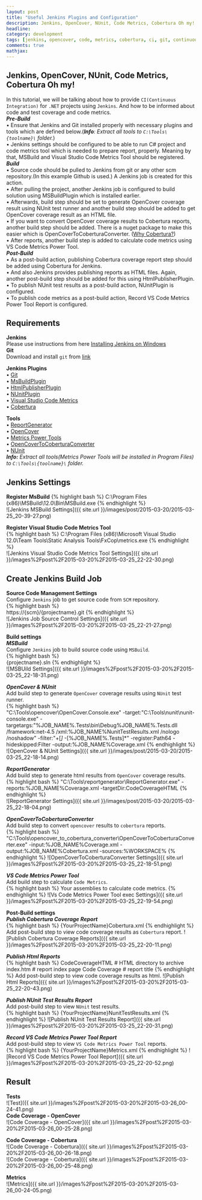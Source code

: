 ```yaml
---
layout: post
title: "Useful Jenkins Plugins and Configuration"
description: Jenkins, OpenCover, NUnit, Code Metrics, Cobertura Oh my!
headline: 
category: development
tags: [jenkins, opencover, code, metrics, cobertura, ci, git, continuous integration]
comments: true
mathjax: 
---
```


## Jenkins, OpenCover, NUnit, Code Metrics, Cobertura Oh my!  
In this tutorial, we will be talking about how to provide ```CI(Continuous Integration)``` for ```.NET``` projects using ```Jenkins```. And how to be informed about code and test coverage and code metrics.   
_**Pre-Build**_  
 • Ensure that Jenkins and Git installed properly with necessary plugins and tools which are defined below.(_**Info**: Extract all tools to ``C:\Tools\{toolname}\`` folder._)  
 • Jenkins settings should be configured to be able to run C# project and code metrics tool which is needed to prepare report, properly. Meaning by that, MSBuild and Visual Studio Code Metrics Tool should be registered.   
_**Build**_   
 • Source code should be pulled to Jenkins from git or any other scm repository.(In this example Github is used.) A Jenkins job is created for this action.  
 • After pulling the project, another Jenkins job is configured to build solution using MSBuildPlugin which is installed earlier.  
 • Afterwards, build step should be set to generate OpenCover coverage result using NUnit test runner and another build step should be added to get OpenCover coverage result as an HTML file.  
 • If you want to convert OpenCover coverage results to Cobertura reports, another build step should be added. There is a nuget package to make this easier which is OpenCoverToCoberturaConverter. ([Why Cobertura?](https://github.com/cobertura/cobertura/wiki/FAQ))    
 • After reports, another build step is added to calculate code metrics using VS Code Metrics Power Tool.  
 _**Post-Build**_  
 • As a post-build action, publishing Cobertura coverage report step should be added using Cobertura for Jenkins.   
 • And also Jenkins provides publishing reports as HTML files. Again, another post-build step should be added for this using HtmlPublisherPlugin.   
 • To publish NUnit test results as a post-build action, NUnitPlugin is configured.  
 • To publish code metrics as a post-build action, Record VS Code Metrics Power Tool Report is configured.  

Requirements  
---------------------------------------------------------
**Jenkins**  
Please use instructions from here [Installing Jenkins on Windows](https://wiki.jenkins-ci.org/display/JENKINS/Installing+Jenkins)  
**Git**  
Download and install ``git`` from [link](https://msysgit.github.io/)  

**Jenkins Plugins**  
• [Git](https://wiki.jenkins-ci.org/display/JENKINS/Git+Plugin)  
• [MsBuildPlugin](https://wiki.jenkins-ci.org/display/JENKINS/MSBuild+Plugin)  
• [HtmlPublisherPlugin](https://wiki.jenkins-ci.org/display/JENKINS/HTML+Publisher+Plugin)   
• [NUnitPlugin](https://wiki.jenkins-ci.org/display/JENKINS/NUnit+Plugin)    
• [Visual Studio Code Metrics](https://wiki.jenkins-ci.org/display/JENKINS/Visual+Studio+Code+Metrics+Plugin)    
• [Cobertura](https://wiki.jenkins-ci.org/display/JENKINS/Cobertura+Plugin)  

**Tools**  
• [ReportGenerator](https://github.com/danielpalme/ReportGenerator/releases)  
• [OpenCover](https://github.com/OpenCover/opencover/releases)  
• [Metrics Power Tools](http://www.microsoft.com/en-us/download/confirmation.aspx?id=41647)  
• [OpenCoverToCoberturaConverter](http://www.nuget.org/packages/OpenCoverToCoberturaConverter)  
• [NUnit](http://nunit.org/?p=download)  
_**Info:** Extract all tools(Metrics Power Tools will be installed in Program Files) to ``C:\Tools\{toolname}\`` folder._

Jenkins Settings  
---------------------------------------------------------
**Register MsBuild** 
{% highlight bash %}
C:\Program Files (x86)\MSBuild\12.0\Bin\MSBuild.exe
{% endhighlight %}  
![Jenkins MSBuild Settings]({{ site.url }}/images/post/2015-03-20/2015-03-25_20-39-27.png)  

**Register Visual Studio Code Metrics Tool**   
{% highlight bash %}
C:\Program Files (x86)\Microsoft Visual Studio 12.0\Team Tools\Static Analysis Tools\FxCop\metrics.exe
{% endhighlight %}  
![Jenkins Visual Studio Code Metrics Tool Settings]({{ site.url }}/images%2Fpost%2F2015-03-20%2F2015-03-25_22-22-30.png)  

Create Jenkins Build Job  
---------------------------------------------------------
**Source Code Management Settings**  
Configure ``Jenkins`` job to get source code from ``SCM`` repository.  
{% highlight bash %}  
https://{scm}/{projectname}.git
{% endhighlight %}  
![Jenkins Job Source Control Settings]({{ site.url }}/images%2Fpost%2F2015-03-20%2F2015-03-25_22-21-27.png)  

**Build settings**  
_**MSBuild**_  
Configure ``Jenkins`` job to build source code using ``MSBuild``.  
{% highlight bash %}  
{projectname}.sln
{% endhighlight %}  
![MSBUild Settings]({{ site.url }}/images%2Fpost%2F2015-03-20%2F2015-03-25_22-18-31.png)  

_**OpenCover & NUnit**_  
Add build step to generate ``OpenCover`` coverage results using ``NUnit`` test runner.  
{% highlight bash %}  
"C:\Tools\opencover\OpenCover.Console.exe" -target:"C:\Tools\nunit\nunit-console.exe" -targetargs:"%JOB_NAME%.Tests\bin\Debug\%JOB_NAME%.Tests.dll /framework:net-4.5 /xml:%JOB_NAME%NunitTestResults.xml /nologo /noshadow" -filter:"+[*]* -[%JOB_NAME%.Tests]*" -register:Path64 -hideskipped:Filter -output:%JOB_NAME%Coverage.xml
{% endhighlight %}  
![OpenCover & NUnit Settings]({{ site.url }}/images/post/2015-03-20/2015-03-25_22-18-14.png)  

_**ReportGenerator**_  
Add build step to generate html results from ``OpenCover`` coverage results.  
{% highlight bash %}
"C:\Tools\reportgenerator\ReportGenerator.exe" -reports:%JOB_NAME%Coverage.xml -targetDir:CodeCoverageHTML
{% endhighlight %}  
![ReportGenerator Settings]({{ site.url }}/images/post/2015-03-20/2015-03-25_22-18-04.png)  

_**OpenCoverToCoberturaConverter**_  
Add build step to convert ``opencover`` results to ``cobertura`` reports.  
{% highlight bash %}
"C:\Tools\opencover_to_cobertura_converter\OpenCoverToCoberturaConverter.exe" -input:%JOB_NAME%Coverage.xml -output:%JOB_NAME%Cobertura.xml -sources:%WORKSPACE%
{% endhighlight %}
![OpenCoverToCoberturaConverter Settings]({{ site.url }}/images%2Fpost%2F2015-03-20%2F2015-03-25_22-18-51.png) 

_**VS Code Metrics Power Tool**_  
Add build step to calculate ``Code Metrics``.  
{% highlight bash %}
Your assemblies to calculate code metrics.
{% endhighlight %}
![Vs Code Metrics Power Tool exec Settings]({{ site.url }}/images%2Fpost%2F2015-03-20%2F2015-03-25_22-19-54.png)  

**Post-Build settings**  
_**Publish Cobertura Coverage Report**_  
{% highlight bash %}
{YourProjectName}Cobertura.xml
{% endhighlight %}
Add post-build step to view code coverage results as ``Cobertura`` report. 
![Publish Cobertura Coverage Reports]({{ site.url }}/images%2Fpost%2F2015-03-20%2F2015-03-25_22-20-11.png)  

_**Publish Html Reports**_  
{% highlight bash %}
CodeCoverageHTML   # HTML directory to archive
index.htm          # report index page
Code Coverage      # report title
{% endhighlight %}
Add post-build step to view code coverage results as html. 
![Publish Html Reports]({{ site.url }}/images%2Fpost%2F2015-03-20%2F2015-03-25_22-20-43.png)  

_**Publish NUnit Test Results Report**_  
Add post-build step to view ``NUnit`` test results.  
{% highlight bash %}
{YourProjectName}NunitTestResults.xml
{% endhighlight %}
![Publish NUnit Test Results Report]({{ site.url }}/images%2Fpost%2F2015-03-20%2F2015-03-25_22-20-31.png)  

_**Record VS Code Metrics Power Tool Report**_  
Add post-build step to view  ``VS Code Metrics Power Tool`` reports.  
{% highlight bash %}
{YourProjectName}Metrics.xml
{% endhighlight %}
![Record VS Code Metrics Power Tool Report]({{ site.url }}/images%2Fpost%2F2015-03-20%2F2015-03-25_22-20-52.png)

Result
---------------------------------------------------------
**Tests**  
![Test]({{ site.url }}/images%2Fpost%2F2015-03-20%2F2015-03-26_00-24-41.png)  
**Code Coverage - OpenCover**  
![Code Coverage - OpenCover]({{ site.url }}/images%2Fpost%2F2015-03-20%2F2015-03-26_00-25-28.png)  

**Code Coverage - Cobertura**  
![Code Coverage - Cobertura]({{ site.url }}/images%2Fpost%2F2015-03-20%2F2015-03-26_00-26-18.png)  
![Code Coverage - Cobertura]({{ site.url }}/images%2Fpost%2F2015-03-20%2F2015-03-26_00-25-48.png)  

**Metrics**  
![Metrics]({{ site.url }}/images%2Fpost%2F2015-03-20%2F2015-03-26_00-24-05.png) 
